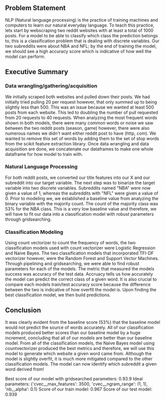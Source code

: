 ## Problem Statement

NLP (Natural language processing) is the practice of training machines and computers to learn our natural everyday language. To teach this practice, lets start by webscraping two reddit websites with at least a total of 1000 posts. For a model to be able to classify which class the prediction belongs to, this is a classification problem that is dealing with discrete variables. Our two subreddits were about NBA and NFL; by the end of training the model, we should see a high accuracy score which is indicative of how well the model can perform.

## Executive Summary

### Data wrangling/gathering/acquisition

We initially scraped both websites and pulled down their posts. We had initially tried pulling 20 per request however, that only summed up to being slightly less than 500. This was an issue because we wanted at least 500 posts from each website. This led to doubling the number of pull requested from 20 requests to 40 requests. When analyzing the most frequent words shown in both models, there were many common words or noise we saw between the two reddit posts (season, game) however, there were also numerous names we didn't want either reddit post to have (http, com). We wanted to remove this set of words by adding them to the set of stop words from the scikit feature extraction library. Once data wrangling and data acquisition are done, we concatenate our dataframes to make one whole dataframe for how model to train with. 
### Natural Language Processing

For both reddit posts, we converted our title features into our X and our subreddit into our target variable. The next step was to binarize the target variable into two discrete variables. Subreddits named "NBA" were now given a value of 1, whereas the subreddits with "NFL" were given a value of 0. Prior to modeling we, we established a baseline value from analyzing the binary variable with the majority count. The count of the majority class was 53% for the NBA class. This is a very low baseline value and therefore, we will have to fit our data into a classification model with robust parameters through gridsearching.

### Classification Modeling

Using count vectorizer to count the frequency of words, the two classification models used with count vectorizer were Logistic Regression and Naive Bayes. The two classification models that incorporated TFI-DF vectorizer however, were the Random Forest and Support Vector Machines. Through pipelining and gridsearching, we were able to find robust parameters for each of the models. The metric that measured the models success was accuracy of the test data. Accruacy tells us how accurately the model can predict the correct class of a given word. It is also crucial to compare each models train/test accuracy score because the difference between the two is indicative of how overfit the model is. Upon finding the best classification model, we then build predictions.


## Conclusion

It was clearly evident from the baseline score (53%) that the baseline model would not predict the source of words accurately. All of our classification models produced better scores than our baseline model by a huge increment, concluding that all of our models are better than our baseline model. From all of the classification models, the Naive Bayes model using countvectorizer produced the best metrics and therefore, we will use this model to generate which website a given word came from. Although the model is slightly overfit, it is much more mitigated compared to the other classification models. The model can now identify which subreddit a given word derived from!

Best score of our model with gridsearched parameters: 0.93.9
Ideal parameters: {'cvec__max_features': 3500, 'cvec__ngram_range': (1, 1), 'nb__alpha': 0.1}
Score of our train model: 0.967
Score of our test model: 0.939



















